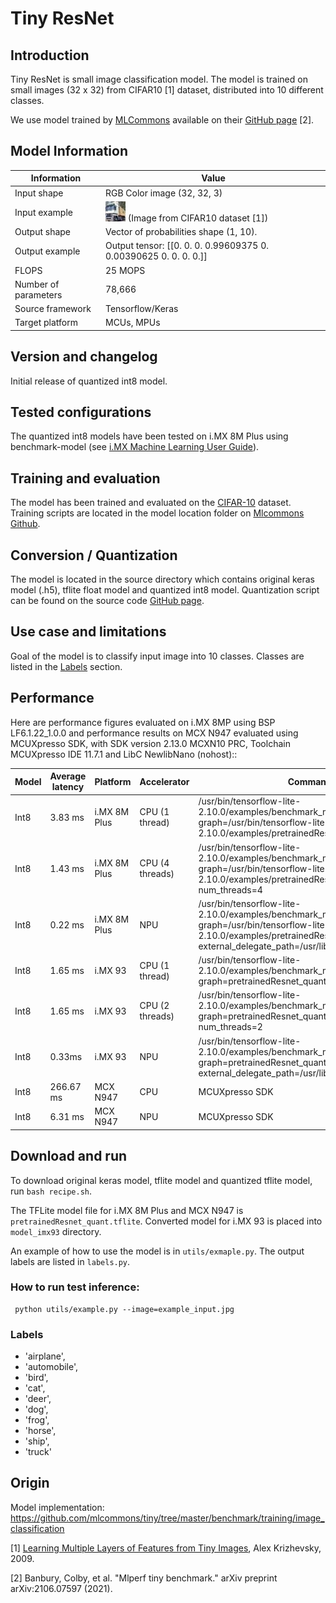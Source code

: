 # Tiny ResNet

## Introduction

Tiny ResNet is small image classification model. The model is trained on small images (32 x 32) from CIFAR10 [1] dataset, distributed into 10 different classes.

We use model trained by [MLCommons](https://mlcommons.org/en/) available on their [GitHub page](https://github.com/mlcommons/tiny/tree/master/benchmark/training/image_classification) [2].

## Model Information

| Information          | Value                                                            |
|----------------------|------------------------------------------------------------------|
| Input shape          | RGB Color image (32, 32, 3)                                      |
| Input example        | <img src="example_input.jpg"> (Image from CIFAR10 dataset [1])   |
| Output shape         | Vector of probabilities shape (1, 10).                           |
| Output example       | Output tensor: [[0. 0. 0. 0.99609375 0. 0.00390625 0. 0. 0. 0.]] |
| FLOPS                | 25 MOPS                                                          |
| Number of parameters | 78,666                                                           |
| Source framework     | Tensorflow/Keras                                                 |
| Target platform      | MCUs, MPUs                                                       |

## Version and changelog

Initial release of quantized int8 model.

## Tested configurations

The quantized int8 models have been tested on i.MX 8M Plus using benchmark-model (see [i.MX Machine Learning User Guide](https://www.nxp.com/docs/en/user-guide/IMX-MACHINE-LEARNING-UG.pdf)).

## Training and evaluation

The model has been trained and evaluated on the [CIFAR-10](https://www.cs.toronto.edu/~kriz/cifar.html) dataset.
Training scripts are located in the model location folder on [Mlcommons Github](https://github.com/mlcommons/tiny/tree/master/benchmark/training/image_classification).

## Conversion / Quantization

The model is located in the source directory which contains original keras model (.h5), tflite float model and quantized int8 model. Quantization script can be found on the source code [GitHub page](https://github.com/mlcommons/tiny/blob/master/benchmark/training/image_classification/model_converter.py).

## Use case and limitations

Goal of the model is to classify input image into 10 classes. Classes are listed in the [Labels](#labels) section.

## Performance

Here are performance figures evaluated on i.MX 8MP using BSP LF6.1.22_1.0.0 and performance results on MCX N947 evaluated using MCUXpresso SDK, with SDK version 2.13.0 MCXN10 PRC, Toolchain MCUXpresso IDE 11.7.1 and LibC NewlibNano (nohost)::

 Model | Average latency | Platform     | Accelerator     | Command                                                                                                                                                                                     
-------|-----------------|--------------|-----------------|---------------------------------------------------------------------------------------------------------------------------------------------------------------------------------------------|
 Int8  | 3.83 ms         | i.MX 8M Plus | CPU (1 thread)  | /usr/bin/tensorflow-lite-2.10.0/examples/benchmark_model --graph=/usr/bin/tensorflow-lite-2.10.0/examples/pretrainedResnet_quant.tflite                                                     |
 Int8  | 1.43 ms         | i.MX 8M Plus | CPU (4 threads) | /usr/bin/tensorflow-lite-2.10.0/examples/benchmark_model --graph=/usr/bin/tensorflow-lite-2.10.0/examples/pretrainedResnet_quant.tflite --num_threads=4                                     |
 Int8  | 0.22 ms         | i.MX 8M Plus | NPU             | /usr/bin/tensorflow-lite-2.10.0/examples/benchmark_model --graph=/usr/bin/tensorflow-lite-2.10.0/examples/pretrainedResnet_quant.tflite --external_delegate_path=/usr/lib/libvx_delegate.so |
 Int8  | 1.65 ms         | i.MX 93      | CPU (1 thread)  | /usr/bin/tensorflow-lite-2.10.0/examples/benchmark_model --graph=pretrainedResnet_quant.tflite                                                                                              |
 Int8  | 1.65 ms         | i.MX 93      | CPU (2 threads) | /usr/bin/tensorflow-lite-2.10.0/examples/benchmark_model --graph=pretrainedResnet_quant.tflite --num_threads=2                                                                              |
 Int8  | 0.33ms          | i.MX 93      | NPU             | /usr/bin/tensorflow-lite-2.10.0/examples/benchmark_model --graph=pretrainedResnet_quant.tflite --external_delegate_path=/usr/lib/libethosu_delegate.so                                      |
 Int8  | 266.67 ms       | MCX N947     | CPU             | MCUXpresso SDK                                                                                                                                                                              |
 Int8  | 6.31 ms         | MCX N947     | NPU             | MCUXpresso SDK                                                                                                                                                                              

## Download and run

To download original keras model, tflite model and quantized tflite model, run `bash recipe.sh`.

The TFLite model file for i.MX 8M Plus and MCX N947 is `pretrainedResnet_quant.tflite`. Converted model for i.MX 93 is placed into `model_imx93` directory.

An example of how to use the model is in `utils/exmaple.py`. The output labels are listed in `labels.py`.

### How to run test inference:

```
 python utils/example.py --image=example_input.jpg
```

### Labels

- 'airplane',
- 'automobile',
- 'bird',
- 'cat',
- 'deer',
- 'dog',
- 'frog',
- 'horse',
- 'ship',
- 'truck'

## Origin

Model implementation: https://github.com/mlcommons/tiny/tree/master/benchmark/training/image_classification

[1]  [Learning Multiple Layers of Features from Tiny Images](http://www.cs.toronto.edu/~kriz/learning-features-2009-TR.pdf),
Alex Krizhevsky, 2009.

[2] Banbury, Colby, et al. "Mlperf tiny benchmark." arXiv preprint arXiv:2106.07597 (2021).
